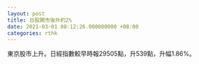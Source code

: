 ```yaml
---
layout: post
title: 日股開市後升約2%
date: 2021-03-01 08:12:26.000000000 +08:00
categories: rthk
---
```


東京股市上升。日經指數較早時報29505點，升539點，升幅1.86%。
